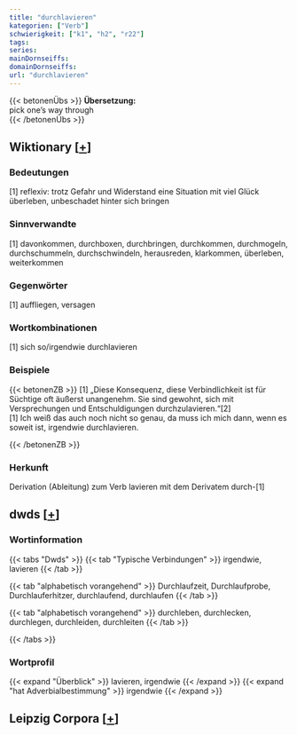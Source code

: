 ```yaml
---
title: "durchlavieren"
kategorien: ["Verb"]
schwierigkeit: ["k1", "h2", "r22"]
tags:
series:
mainDornseiffs:
domainDornseiffs:
url: "durchlavieren"
---
```


{{< betonenÜbs >}}
**Übersetzung:**  
pick  one’s way through  
{{< /betonenÜbs >}}

## Wiktionary [[+](https://de.wiktionary.org/wiki/durchlavieren)]

### Bedeutungen
[1] reflexiv: trotz Gefahr und Widerstand eine Situation mit viel Glück überleben, unbeschadet hinter sich bringen  

### Sinnverwandte
[1] davonkommen, durchboxen, durchbringen, durchkommen, durchmogeln, durchschummeln, durchschwindeln, herausreden, klarkommen, überleben, weiterkommen  

### Gegenwörter
[1] auffliegen, versagen  

### Wortkombinationen
[1] sich so/irgendwie durchlavieren  

### Beispiele
{{< betonenZB >}}
[1] „Diese Konsequenz, diese Verbindlichkeit ist für Süchtige oft äußerst unangenehm. Sie sind gewohnt, sich mit Versprechungen und Entschuldigungen durchzulavieren.“[2]  
[1] Ich weiß das auch noch nicht so genau, da muss ich mich dann, wenn es soweit ist, irgendwie durchlavieren.  

{{< /betonenZB >}}
### Herkunft
Derivation (Ableitung) zum Verb lavieren mit dem Derivatem durch-[1]  



## dwds [[+](https://www.dwds.de/wb/durchlavieren)]

### Wortinformation
{{< tabs "Dwds" >}}
{{< tab "Typische Verbindungen" >}}
irgendwie, lavieren
{{< /tab >}}

{{< tab "alphabetisch vorangehend" >}}
Durchlaufzeit, Durchlaufprobe, Durchlauferhitzer, durchlaufend, durchlaufen
{{< /tab >}}

{{< tab "alphabetisch vorangehend" >}}
durchleben, durchlecken, durchlegen, durchleiden, durchleiten
{{< /tab >}}

{{< /tabs >}}

### Wortprofil
{{< expand "Überblick" >}} lavieren, irgendwie {{< /expand >}}
{{< expand "hat Adverbialbestimmung" >}} irgendwie {{< /expand >}}

## Leipzig Corpora [[+](https://corpora.uni-leipzig.de/en/res?word=durchlavieren&corpusId=deu_newscrawl-public_2018)]

